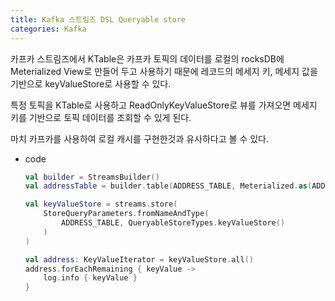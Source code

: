 ```yaml
---
title: Kafka 스트림즈 DSL Queryable store
categories: Kafka
---
```


카프카 스트림즈에서 KTable은 카프카 토픽의 데이터를 로컬의 rocksDB에 Meterialized View로 만들어 두고 사용하기 때문에 레코드의 메세지 키, 메세지 값을 기반으로 keyValueStore로 사용할 수 있다.

특정 토픽을 KTable로 사용하고 ReadOnlyKeyValueStore로 뷰를 가져오면 메세지 키를 기반으로 토픽 데이터를 조회할 수 있게 된다. 

마치 카프카를 사용하여 로컬 캐시를 구현한것과 유사하다고 볼 수 있다.

- code
    
    ```kotlin
    val builder = StreamsBuilder()
    val addressTable = builder.table(ADDRESS_TABLE, Meterialized.as(ADDRESS_TABLE))
    
    val keyValueStore = streams.store(
    	StoreQueryParameters.fromNameAndType(
    		ADDRESS_TABLE, QueryableStoreTypes.keyValueStore()
    	)
    )
    
    val address: KeyValueIterator = keyValueStore.all()
    address.forEachRemaining { keyValue ->
    	log.info { keyValue }
    }
    ```